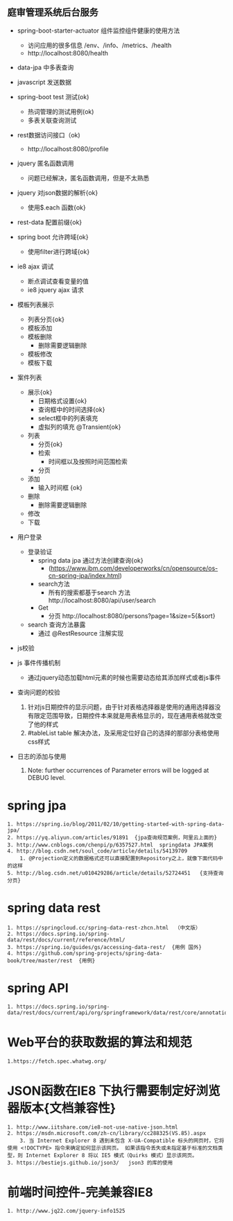 ## 庭审管理系统后台服务
*  spring-boot-starter-actuator 组件监控组件健康的使用方法
    * 访问应用的很多信息 /env、/info、/metrics、/health 
    * http://localhost:8080/health 
*   data-jpa 中多表查询
*   javascript 发送数据
*   spring-boot test 测试(ok)
    * 热词管理的测试用例(ok)
    * 多表关联查询测试
* rest数据访问接口（ok)
    * http://localhost:8080/profile
* jquery 匿名函数调用
    * 问题已经解决，匿名函数调用，但是不太熟悉 
* jquery 对json数据的解析{ok}
    * 使用$.each 函数{ok}
* rest-data 配置前缀{ok}
* spring boot 允许跨域{ok}
    * 使用filter进行跨域{ok}
* ie8 ajax 调试
    * 断点调试查看变量的值
    * ie8 jquery ajax 请求
* 模板列表展示
    * 列表分页{ok}
    * 模板添加
    * 模板删除
        * 删除需要逻辑删除
    * 模板修改
    * 模板下载
* 案件列表
    * 展示{ok}
        * 日期格式设置{ok}
        * 查询框中的时间选择{ok}
        * select框中的列表填充
        * 虚拟列的填充 @Transient{ok}
    * 列表
        * 分页{ok}
        * 检索
            * 时间框以及按照时间范围检索
        * 分页
    * 添加
        * 输入时间框 {ok}
    * 删除
        * 删除需要逻辑删除
    * 修改
    * 下载
* 用户登录
    *  登录验证
        * spring data jpa 通过方法创建查询{ok}
           * (https://www.ibm.com/developerworks/cn/opensource/os-cn-spring-jpa/index.html)
        * search方法
            * 所有的搜索都基于search 方法 http://localhost:8080/api/user/search
        * Get
            * 分页 http://localhost:8080/persons?page=1&size=5{&sort}
    * search 查询方法暴露
        * 通过 @RestResource 注解实现
* js校验
* js 事件传播机制
    * 通过jquery动态加载html元素的时候也需要动态给其添加样式或者js事件

* 查询问题的校验
    1. 针对js日期控件的显示问题，由于针对表格选择器是使用的通用选择器没有限定范围导致，日期控件本来就是用表格显示的，现在通用表格就改变了他的样式
    2. #tableList table  解决办法，及采用定位好自己的选择的那部分表格使用css样式
* 日志的添加与使用
    1.  Note: further occurrences of Parameter errors will be logged at DEBUG level.
  
  
# spring jpa 
    1. https://spring.io/blog/2011/02/10/getting-started-with-spring-data-jpa/
    2. https://yq.aliyun.com/articles/91891  {jpa查询规范案例，阿里云上面的}
    3. http://www.cnblogs.com/chenpi/p/6357527.html  springdata JPA案例
    4. http://blog.csdn.net/soul_code/article/details/54139709 
        1. @Projection定义的数据格式还可以直接配置到Repository之上，就像下面代码中的这样
    5. http://blog.csdn.net/u010429286/article/details/52724451   {支持查询分页}
# spring data rest 
    1. https://springcloud.cc/spring-data-rest-zhcn.html  （中文版）
    2. https://docs.spring.io/spring-data/rest/docs/current/reference/html/
    3. https://spring.io/guides/gs/accessing-data-rest/  {用例 国外}
    4. https://github.com/spring-projects/spring-data-book/tree/master/rest  {用例}
    
# spring API
    1. https://docs.spring.io/spring-data/rest/docs/current/api/org/springframework/data/rest/core/annotation/RestResource.html
#  Web平台的获取数据的算法和规范
    1.https://fetch.spec.whatwg.org/
# JSON函数在IE8 下执行需要制定好浏览器版本{文档兼容性}
    1. http://www.iitshare.com/ie8-not-use-native-json.html   
    2. https://msdn.microsoft.com/zh-cn/library/cc288325(VS.85).aspx 
        3. 当 Internet Explorer 8 遇到未包含 X-UA-Compatible 标头的网页时，它将使用 <!DOCTYPE> 指令来确定如何显示该网页。 如果该指令丢失或未指定基于标准的文档类型，则 Internet Explorer 8 将以 IE5 模式（Quirks 模式）显示该网页。
    3. https://bestiejs.github.io/json3/   json3 的库的使用
# 前端时间控件-完美兼容IE8
    1. http://www.jq22.com/jquery-info1525   